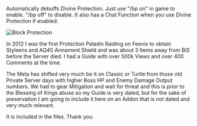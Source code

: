 Automatically debuffs Divine Protection. Just use "/bp on" in game to enable. "/bp off" to disable. It also has a Chat Function when you use Divine Protection if enabled.

![Block Protection](https://github.com/user-attachments/assets/222d2fde-5166-4134-898a-454008defa8a)


In 2012 I was the first Protection Paladin Raiding on Feenix to obtain Styleens and AQ40 Armament Shield and was about 3 Items away from BiS before the Server died. 
I had a Guide with over 500k Views and over 400 Comments at the time. 

The Meta has shifted very much be it on Classic or Turtle from those old Private Server days with higher Boss HP and Enemy Damage Output numbers. We had to gear Mitigation and wait for threat and this is prior to the Blessing of Kings abuse so my Guide is very dated, but for the sake of preservation I am going to include it here on an Addon that is not dated and very much relevant.

It is included in the files. Thank you.

